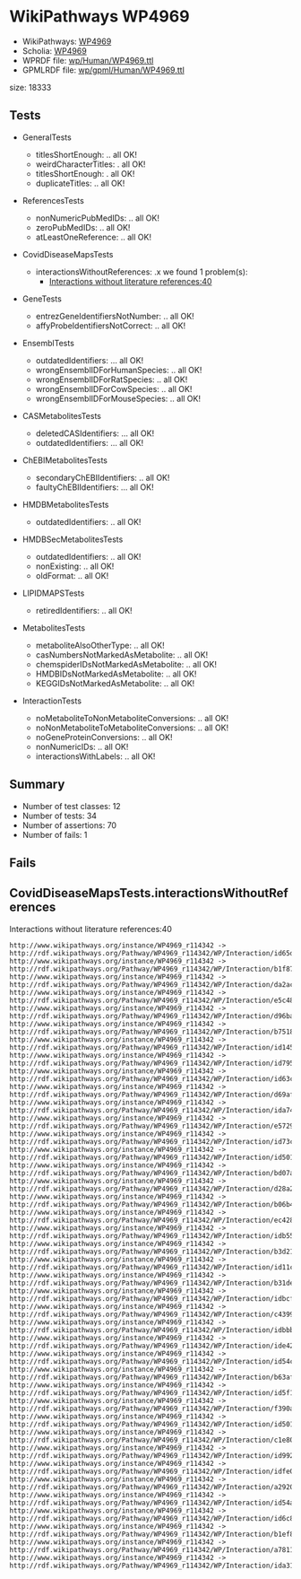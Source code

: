 # WikiPathways WP4969

* WikiPathways: [WP4969](https://identifiers.org/wikipathways:WP4969)
* Scholia: [WP4969](https://scholia.toolforge.org/wikipathways/WP4969)
* WPRDF file: [wp/Human/WP4969.ttl](../wp/Human/WP4969.ttl)
* GPMLRDF file: [wp/gpml/Human/WP4969.ttl](../wp/gpml/Human/WP4969.ttl)

size: 18333
## Tests

* GeneralTests
    * titlesShortEnough: .. all OK!
    * weirdCharacterTitles: . all OK!
    * titlesShortEnough: . all OK!
    * duplicateTitles: .. all OK!

* ReferencesTests
    * nonNumericPubMedIDs: .. all OK!
    * zeroPubMedIDs: .. all OK!
    * atLeastOneReference: .. all OK!

* CovidDiseaseMapsTests
    * interactionsWithoutReferences: .x we found 1 problem(s):
        * [Interactions without literature references:40](#2e295b9a)

* GeneTests
    * entrezGeneIdentifiersNotNumber: .. all OK!
    * affyProbeIdentifiersNotCorrect: .. all OK!

* EnsemblTests
    * outdatedIdentifiers: ... all OK!
    * wrongEnsemblIDForHumanSpecies: .. all OK!
    * wrongEnsemblIDForRatSpecies: .. all OK!
    * wrongEnsemblIDForCowSpecies: .. all OK!
    * wrongEnsemblIDForMouseSpecies: .. all OK!

* CASMetabolitesTests
    * deletedCASIdentifiers: ... all OK!
    * outdatedIdentifiers: ... all OK!

* ChEBIMetabolitesTests
    * secondaryChEBIIdentifiers: .. all OK!
    * faultyChEBIIdentifiers: ... all OK!

* HMDBMetabolitesTests
    * outdatedIdentifiers: .. all OK!

* HMDBSecMetabolitesTests
    * outdatedIdentifiers: .. all OK!
    * nonExisting: .. all OK!
    * oldFormat: .. all OK!

* LIPIDMAPSTests
    * retiredIdentifiers: .. all OK!

* MetabolitesTests
    * metaboliteAlsoOtherType: .. all OK!
    * casNumbersNotMarkedAsMetabolite: .. all OK!
    * chemspiderIDsNotMarkedAsMetabolite: .. all OK!
    * HMDBIDsNotMarkedAsMetabolite: .. all OK!
    * KEGGIDsNotMarkedAsMetabolite: .. all OK!

* InteractionTests
    * noMetaboliteToNonMetaboliteConversions: .. all OK!
    * noNonMetaboliteToMetaboliteConversions: .. all OK!
    * noGeneProteinConversions: .. all OK!
    * nonNumericIDs: .. all OK!
    * interactionsWithLabels: .. all OK!

## Summary

* Number of test classes: 12
* Number of tests: 34
* Number of assertions: 70
* Number of fails: 1

## Fails

<a name="2e295b9a" />

## CovidDiseaseMapsTests.interactionsWithoutReferences

Interactions without literature references:40
```
http://www.wikipathways.org/instance/WP4969_r114342 -> http://rdf.wikipathways.org/Pathway/WP4969_r114342/WP/Interaction/id65de959d
http://www.wikipathways.org/instance/WP4969_r114342 -> http://rdf.wikipathways.org/Pathway/WP4969_r114342/WP/Interaction/b1f87
http://www.wikipathways.org/instance/WP4969_r114342 -> http://rdf.wikipathways.org/Pathway/WP4969_r114342/WP/Interaction/da2ac
http://www.wikipathways.org/instance/WP4969_r114342 -> http://rdf.wikipathways.org/Pathway/WP4969_r114342/WP/Interaction/e5c48
http://www.wikipathways.org/instance/WP4969_r114342 -> http://rdf.wikipathways.org/Pathway/WP4969_r114342/WP/Interaction/d96ba
http://www.wikipathways.org/instance/WP4969_r114342 -> http://rdf.wikipathways.org/Pathway/WP4969_r114342/WP/Interaction/b7518
http://www.wikipathways.org/instance/WP4969_r114342 -> http://rdf.wikipathways.org/Pathway/WP4969_r114342/WP/Interaction/id1454daff
http://www.wikipathways.org/instance/WP4969_r114342 -> http://rdf.wikipathways.org/Pathway/WP4969_r114342/WP/Interaction/id7951d7ac
http://www.wikipathways.org/instance/WP4969_r114342 -> http://rdf.wikipathways.org/Pathway/WP4969_r114342/WP/Interaction/id63c55d3
http://www.wikipathways.org/instance/WP4969_r114342 -> http://rdf.wikipathways.org/Pathway/WP4969_r114342/WP/Interaction/d69af
http://www.wikipathways.org/instance/WP4969_r114342 -> http://rdf.wikipathways.org/Pathway/WP4969_r114342/WP/Interaction/ida74e8c
http://www.wikipathways.org/instance/WP4969_r114342 -> http://rdf.wikipathways.org/Pathway/WP4969_r114342/WP/Interaction/e5729
http://www.wikipathways.org/instance/WP4969_r114342 -> http://rdf.wikipathways.org/Pathway/WP4969_r114342/WP/Interaction/id73c52fb1
http://www.wikipathways.org/instance/WP4969_r114342 -> http://rdf.wikipathways.org/Pathway/WP4969_r114342/WP/Interaction/id501f9be8_2
http://www.wikipathways.org/instance/WP4969_r114342 -> http://rdf.wikipathways.org/Pathway/WP4969_r114342/WP/Interaction/bd07a
http://www.wikipathways.org/instance/WP4969_r114342 -> http://rdf.wikipathways.org/Pathway/WP4969_r114342/WP/Interaction/d28a2
http://www.wikipathways.org/instance/WP4969_r114342 -> http://rdf.wikipathways.org/Pathway/WP4969_r114342/WP/Interaction/b06b4
http://www.wikipathways.org/instance/WP4969_r114342 -> http://rdf.wikipathways.org/Pathway/WP4969_r114342/WP/Interaction/ec428
http://www.wikipathways.org/instance/WP4969_r114342 -> http://rdf.wikipathways.org/Pathway/WP4969_r114342/WP/Interaction/idb55155be
http://www.wikipathways.org/instance/WP4969_r114342 -> http://rdf.wikipathways.org/Pathway/WP4969_r114342/WP/Interaction/b3d21
http://www.wikipathways.org/instance/WP4969_r114342 -> http://rdf.wikipathways.org/Pathway/WP4969_r114342/WP/Interaction/id11cf8705
http://www.wikipathways.org/instance/WP4969_r114342 -> http://rdf.wikipathways.org/Pathway/WP4969_r114342/WP/Interaction/b31de
http://www.wikipathways.org/instance/WP4969_r114342 -> http://rdf.wikipathways.org/Pathway/WP4969_r114342/WP/Interaction/idbcf919df
http://www.wikipathways.org/instance/WP4969_r114342 -> http://rdf.wikipathways.org/Pathway/WP4969_r114342/WP/Interaction/c4399
http://www.wikipathways.org/instance/WP4969_r114342 -> http://rdf.wikipathways.org/Pathway/WP4969_r114342/WP/Interaction/idbbb881c9
http://www.wikipathways.org/instance/WP4969_r114342 -> http://rdf.wikipathways.org/Pathway/WP4969_r114342/WP/Interaction/ide42ad8d5
http://www.wikipathways.org/instance/WP4969_r114342 -> http://rdf.wikipathways.org/Pathway/WP4969_r114342/WP/Interaction/id54c92813
http://www.wikipathways.org/instance/WP4969_r114342 -> http://rdf.wikipathways.org/Pathway/WP4969_r114342/WP/Interaction/b63af
http://www.wikipathways.org/instance/WP4969_r114342 -> http://rdf.wikipathways.org/Pathway/WP4969_r114342/WP/Interaction/id5f119cca
http://www.wikipathways.org/instance/WP4969_r114342 -> http://rdf.wikipathways.org/Pathway/WP4969_r114342/WP/Interaction/f390a
http://www.wikipathways.org/instance/WP4969_r114342 -> http://rdf.wikipathways.org/Pathway/WP4969_r114342/WP/Interaction/id501f9be8_1
http://www.wikipathways.org/instance/WP4969_r114342 -> http://rdf.wikipathways.org/Pathway/WP4969_r114342/WP/Interaction/c1e80
http://www.wikipathways.org/instance/WP4969_r114342 -> http://rdf.wikipathways.org/Pathway/WP4969_r114342/WP/Interaction/id99222b0a
http://www.wikipathways.org/instance/WP4969_r114342 -> http://rdf.wikipathways.org/Pathway/WP4969_r114342/WP/Interaction/idfe038846
http://www.wikipathways.org/instance/WP4969_r114342 -> http://rdf.wikipathways.org/Pathway/WP4969_r114342/WP/Interaction/a2920
http://www.wikipathways.org/instance/WP4969_r114342 -> http://rdf.wikipathways.org/Pathway/WP4969_r114342/WP/Interaction/id54a8211b
http://www.wikipathways.org/instance/WP4969_r114342 -> http://rdf.wikipathways.org/Pathway/WP4969_r114342/WP/Interaction/id6c85e882
http://www.wikipathways.org/instance/WP4969_r114342 -> http://rdf.wikipathways.org/Pathway/WP4969_r114342/WP/Interaction/b1ef8
http://www.wikipathways.org/instance/WP4969_r114342 -> http://rdf.wikipathways.org/Pathway/WP4969_r114342/WP/Interaction/a7811
http://www.wikipathways.org/instance/WP4969_r114342 -> http://rdf.wikipathways.org/Pathway/WP4969_r114342/WP/Interaction/ida315d709

```
